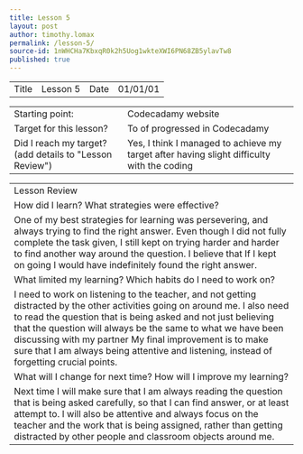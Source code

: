 ```yaml
---
title: Lesson 5
layout: post
author: timothy.lomax
permalink: /lesson-5/
source-id: 1nWHCHa7KbxqR0k2h5Uog1wkteXWI6PN68ZB5ylavTw8
published: true
---
```

<table>
  <tr>
    <td>Title</td>
    <td>Lesson 5</td>
    <td>Date</td>
    <td>01/01/01</td>
  </tr>
</table>


<table>
  <tr>
    <td>Starting point:</td>
    <td>Codecadamy website</td>
  </tr>
  <tr>
    <td>Target for this lesson?</td>
    <td>To of progressed in Codecadamy</td>
  </tr>
  <tr>
    <td>Did I reach my target? 
(add details to "Lesson Review")</td>
    <td>Yes, I think I managed to achieve my target after having slight difficulty with the coding
</td>
  </tr>
</table>


<table>
  <tr>
    <td>Lesson Review</td>
  </tr>
  <tr>
    <td>How did I learn? What strategies were effective? </td>
  </tr>
  <tr>
    <td>One of my best strategies for learning was persevering, and always trying to find the right answer. Even though I did not fully complete the task given, I still kept on trying harder and harder to find another way around the question. I believe that If I kept on going I would have indefinitely found the right answer.</td>
  </tr>
  <tr>
    <td>What limited my learning? Which habits do I need to work on? </td>
  </tr>
  <tr>
    <td>I need to work on listening to the teacher, and not getting distracted by the other activities going on around me. I also need to read the question that is being asked and not just believing that the question will always be the same to what we have been discussing with my partner My final improvement is to make sure that I am always being attentive and listening, instead of forgetting crucial points.</td>
  </tr>
  <tr>
    <td>What will I change for next time? How will I improve my learning?</td>
  </tr>
  <tr>
    <td>Next time I will make sure that I am always reading the question that is being asked carefully, so that I can find answer, or at least attempt to. I will also be attentive and always focus on the teacher and the work that is being assigned, rather than getting distracted by other people and classroom objects around me.</td>
  </tr>
</table>


